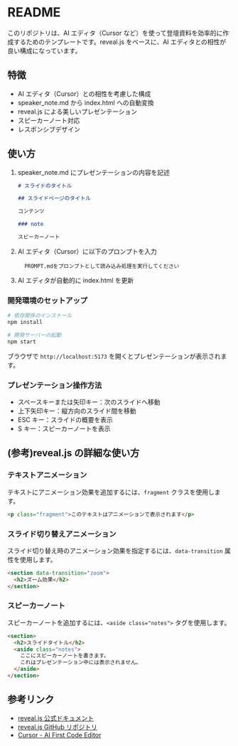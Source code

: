 # README

このリポジトリは、AI エディタ（Cursor など）を使って登壇資料を効率的に作成するためのテンプレートです。reveal.js をベースに、AI エディタとの相性が良い構成になっています。

## 特徴

- AI エディタ（Cursor）との相性を考慮した構成
- speaker_note.md から index.html への自動変換
- reveal.js による美しいプレゼンテーション
- スピーカーノート対応
- レスポンシブデザイン

## 使い方

1. speaker_note.md にプレゼンテーションの内容を記述

   ```markdown
   # スライドのタイトル

   ## スライドページのタイトル

   コンテンツ

   ### note

   スピーカーノート
   ```

2. AI エディタ（Cursor）に以下のプロンプトを入力

   ```
     PROMPT.mdをプロンプトとして読み込み処理を実行してください
   ```

3. AI エディタが自動的に index.html を更新

### 開発環境のセットアップ

```bash
# 依存関係のインストール
npm install

# 開発サーバーの起動
npm start
```

ブラウザで `http://localhost:5173` を開くとプレゼンテーションが表示されます。

### プレゼンテーション操作方法

- スペースキーまたは矢印キー：次のスライドへ移動
- 上下矢印キー：縦方向のスライド間を移動
- ESC キー：スライドの概要を表示
- S キー：スピーカーノートを表示

## (参考)reveal.js の詳細な使い方

### テキストアニメーション

テキストにアニメーション効果を追加するには、`fragment` クラスを使用します。

```html
<p class="fragment">このテキストはアニメーションで表示されます</p>
```

### スライド切り替えアニメーション

スライド切り替え時のアニメーション効果を指定するには、`data-transition` 属性を使用します。

```html
<section data-transition="zoom">
  <h2>ズーム効果</h2>
</section>
```

### スピーカーノート

スピーカーノートを追加するには、`<aside class="notes">` タグを使用します。

```html
<section>
  <h2>スライドタイトル</h2>
  <aside class="notes">
    ここにスピーカーノートを書きます。
    これはプレゼンテーション中には表示されません。
  </aside>
</section>
```

## 参考リンク

- [reveal.js 公式ドキュメント](https://revealjs.com/)
- [reveal.js GitHub リポジトリ](https://github.com/hakimel/reveal.js/)
- [Cursor - AI First Code Editor](https://cursor.sh/)
